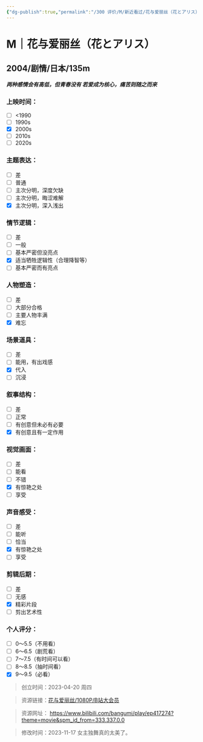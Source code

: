 ```yaml
---
{"dg-publish":true,"permalink":"/300 评价/M/新近看过/花与爱丽丝（花とアリス）/","title":"花与爱丽丝（花とアリス）","tags":["M","剧情"],"created":"2024-01-25T18:45:04.000+08:00","updated":"2024-01-25T18:45:04.000+08:00"}
---
```



# M｜花与爱丽丝（花とアリス）
## 2004/剧情/日本/135m
***两种感情会有高低，但青春没有
若爱成为核心，痛苦则随之而来***
### 上映时间：
- [ ] <1990
- [ ] 1990s
- [x] 2000s
- [ ] 2010s
- [ ] 2020s
### 主题表达：
- [ ] 差
- [ ] 普通
- [ ] 主次分明，深度欠缺
- [ ] 主次分明，晦涩难解
- [x] 主次分明，深入浅出
### 情节逻辑：
- [ ] 差
- [ ] 一般
- [ ] 基本严密但没亮点
- [x] 适当牺牲逻辑性（合理降智等）
- [ ] 基本严密而有亮点
### 人物塑造：
- [ ] 差
- [ ] 大部分合格
- [ ] 主要人物丰满
- [x] 难忘
### 场景道具：
- [ ] 差
- [ ] 能用，有出戏感
- [x] 代入
- [ ] 沉浸
### 叙事结构：
- [ ] 差
- [ ] 正常
- [ ] 有创意但未必有必要
- [x] 有创意且有一定作用
### 视觉画面：
- [ ] 差
- [ ] 能看
- [ ] 不错
- [x] 有惊艳之处
- [ ] 享受
### 声音感受：
- [ ] 差
- [ ] 能听
- [ ] 恰当
- [x] 有惊艳之处
- [ ] 享受
### 剪辑后期：
- [ ] 差
- [ ] 无感
- [x] 精彩片段
- [ ] 剪出艺术性
### 个人评分：
- [ ] 0～5.5（不用看）
- [ ] 6～6.5（剧荒看）
- [ ] 7～7.5（有时间可以看）
- [ ] 8～8.5（抽时间看）
- [x] 9～9.5（必看）

>创立时间：2023-04-20 周四

>资源链接：[花与爱丽丝/1080P/B站大会员](https://www.bilibili.com/bangumi/play/ep417274?theme=movie&spm_id_from=333.337.0.0)

>资源网址：
>https://www.bilibili.com/bangumi/play/ep417274?theme=movie&spm_id_from=333.337.0.0

>修改时间：2023-11-17
>女主独舞真的太美了。



